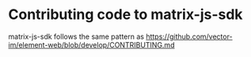 # Contributing code to matrix-js-sdk

matrix-js-sdk follows the same pattern as https://github.com/vector-im/element-web/blob/develop/CONTRIBUTING.md
